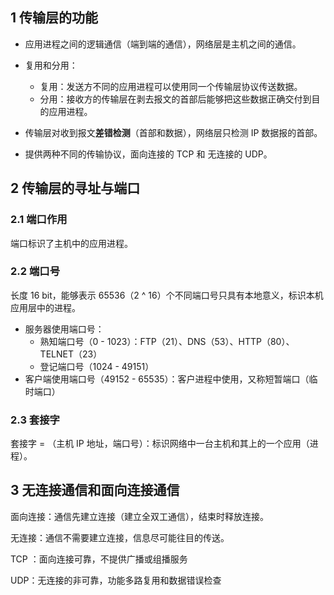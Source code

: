 ## 1 传输层的功能

* 应用进程之间的逻辑通信（端到端的通信），网络层是主机之间的通信。
* 复用和分用：
  - 复用：发送方不同的应用进程可以使用同一个传输层协议传送数据。
  - 分用：接收方的传输层在剥去报文的首部后能够把这些数据正确交付到目的应用进程。
* 传输层对收到报文**差错检测**（首部和数据），网络层只检测 IP 数据报的首部。

* 提供两种不同的传输协议，面向连接的 TCP 和 无连接的 UDP。

## 2 传输层的寻址与端口

### 2.1 端口作用

端口标识了主机中的应用进程。

### 2.2 端口号

长度 16 bit，能够表示 65536（2 ^ 16）个不同端口号只具有本地意义，标识本机应用层中的进程。

* 服务器使用端口号：
  	- 熟知端口号（0 - 1023）：FTP（21）、DNS（53）、HTTP（80）、TELNET（23）
  	- 登记端口号（1024 - 49151）
* 客户端使用端口号（49152 - 65535）：客户进程中使用，又称短暂端口（临时端口）

### 2.3 套接字

套接字  = （主机 IP 地址，端口号）：标识网络中一台主机和其上的一个应用（进程）。

## 3 无连接通信和面向连接通信

面向连接：通信先建立连接（建立全双工通信），结束时释放连接。

无连接：通信不需要建立连接，信息尽可能往目的传送。

TCP ：面向连接可靠，不提供广播或组播服务

UDP：无连接的非可靠，功能多路复用和数据错误检查